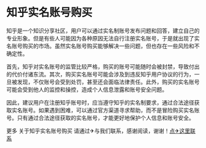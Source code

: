 # 知乎实名账号购买

知乎是一个知识分享社区，用户可以通过实名制账号发布问题和回答，建立自己的专业形象。但是有些人可能因为各种原因无法自行注册实名账号，于是就出现了实名账号购买的市场。虽然实名账号购买能够解决一些问题，但也存在一些风险和不确定性。

首先，知乎对实名账号的监管比较严格，购买的账号可能随时会被封禁，导致付出的代价付诸东流。其次，购买实名账号可能会涉及到违反知乎用户协议的行为，一旦被发现，不仅账号会受到处罚，甚至还会面临法律责任。此外，购买的实名账号可能会受到他人的监控和操控，造成个人信息泄露和账号安全问题。

因此，建议用户在注册知乎账号时，应当遵守知乎的实名制要求，通过合法途径获取实名账号。如果遇到困难，可以通过官方渠道寻求帮助，而不是冒险购买实名账号。只有通过合法途径获取的实名账号，才能更好地保护个人信息和账号安全。

更多 关于知乎实名账号购买 请通过✈与我们联系，感谢阅读，谢谢！[点✈这里联系](https://b.k02.cc)